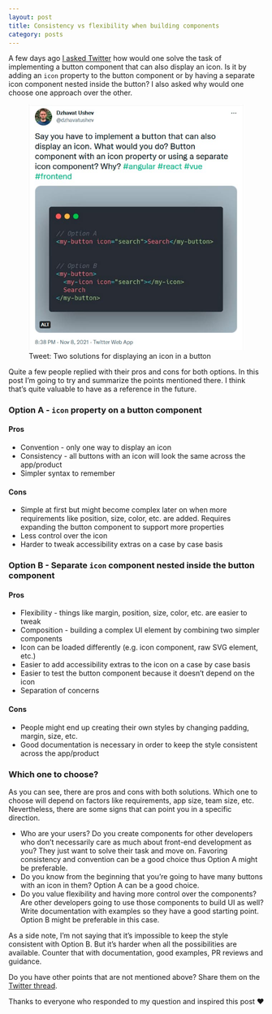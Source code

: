 ```yaml
---
layout: post
title: Consistency vs flexibility when building components
category: posts
---
```


A few days ago [I asked Twitter](https://twitter.com/dzhavatushev/status/1457794614509768705) how would one solve the task of implementing a button component that can also display an icon. Is it by adding an `icon` property to the button component or by having a separate icon component nested inside the button? I also asked why would one choose one approach over the other.

<figure>
  <img src="/assets/img/2021/11/15/two-options-for-displaying-an-icon-in-a-button.jpg" alt="">
  <figcaption>Tweet: Two solutions for displaying an icon in a button</figcaption>
</figure>

Quite a few people replied with their pros and cons for both options. In this post I’m going to try and summarize the points mentioned there. I think that’s quite valuable to have as a reference in the future.

### Option A - `icon` property on a button component

#### Pros

- Convention - only one way to display an icon
- Consistency - all buttons with an icon will look the same across the app/product
- Simpler syntax to remember

#### Cons

- Simple at first but might become complex later on when more requirements like position, size, color, etc. are added. Requires expanding the button component to support more properties
- Less control over the icon
- Harder to tweak accessibility extras on a case by case basis

### Option B - Separate `icon` component nested inside the button component

#### Pros

- Flexibility - things like margin, position, size, color, etc. are easier to tweak
- Composition - building a complex UI element by combining two simpler components
- Icon can be loaded differently (e.g. icon component, raw SVG element, etc.)
- Easier to add accessibility extras to the icon on a case by case basis
- Easier to test the button component because it doesn’t depend on the icon
- Separation of concerns

#### Cons

- People might end up creating their own styles by changing padding, margin, size, etc.
- Good documentation is necessary in order to keep the style consistent across the app/product

### Which one to choose?

As you can see, there are pros and cons with both solutions. Which one to choose will depend on factors like requirements, app size, team size, etc. Nevertheless, there are some signs that can point you in a specific direction.

- Who are your users? Do you create components for other developers who don’t necessarily care as much about front-end development as you? They just want to solve their task and move on. Favoring consistency and convention can be a good choice thus Option A might be preferable.
- Do you know from the beginning that you’re going to have many buttons with an icon in them? Option A can be a good choice.
- Do you value flexibility and having more control over the components? Are other developers going to use those components to build UI as well? Write documentation with examples so they have a good starting point. Option B might be preferable in this case.

As a side note, I’m not saying that it’s impossible to keep the style consistent with Option B. But it’s harder when all the possibilities are available. Counter that with documentation, good examples, PR reviews and guidance.

Do you have other points that are not mentioned above? Share them on the [Twitter thread](https://twitter.com/dzhavatushev/status/1457794614509768705).

Thanks to everyone who responded to my question and inspired this post ♥
